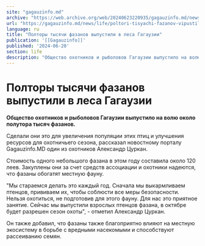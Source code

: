 ```yaml
---
site: "gagauzinfo.md"
archive: "https://web.archive.org/web/20240623220935/gagauzinfo.md/news/life/poltori-tisyachi-fazanov-vipustili-v-lesa-gagauzii"
url: "https://gagauzinfo.md/news/life/poltori-tisyachi-fazanov-vipustili-v-lesa-gagauzii"
language: ru
title: "Полторы тысячи фазанов выпустили в леса Гагаузии"
publication: '[[Gagauzinfo]]'
published: '2024-06-20'
section: life
description: "Общество охотников и рыболовов Гагаузии выпустило на волю около полутора тысяч фазанов."
---
```


# Полторы тысячи фазанов выпустили в леса Гагаузии

**Общество охотников и рыболовов Гагаузии выпустило на волю около полутора тысяч фазанов.**

Сделали они это для увеличения популяции этих птиц и улучшения ресурсов для охотничьего сезона, рассказал новостному порталу Gagauzinfo.MD один из охотников Александр Цуркан.

Стоимость одного небольшого фазана в этом году составила около 120 леев. Закуплены они за счет средств ассоциации и охотники надеются, что фазаны обогатят местную фауну.

"Мы стараемся делать это каждый год. Сначала мы выкармливаем птенцов, прививаем их, чтобы соблюсти все меры безопасности. Нельзя охотиться, не подготовив для этого фауну. Для нас это приятное занятие. Сейчас мы выпустили взрослых птенцов фазана, в октябре будет разрешен сезон охоты", - отметил Александр Цуркан.

Он также добавил, что фазаны также благоприятно влияют на местную экосистему в борьбе с вредными насекомыми и способствуют рассеиванию семян.